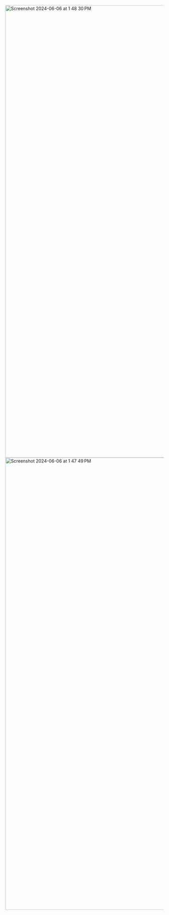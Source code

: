 <img width="1440" alt="Screenshot 2024-06-06 at 1 48 30 PM" src="https://github.com/ShravaniAK/mern-airbnb/assets/97099574/390173bd-6a1d-4baa-adb5-b8b8c6ef834d">
<img width="1439" alt="Screenshot 2024-06-06 at 1 47 49 PM" src="https://github.com/ShravaniAK/mern-airbnb/assets/97099574/eab29bd4-4ff7-40d4-a823-dcd7b0abb0d7">
